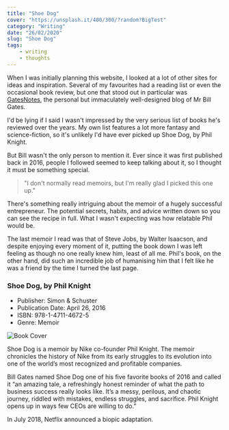 ```yaml
---
title: "Shoe Dog"
cover: "https://unsplash.it/400/300/?random?BigTest"
category: "Writing"
date: "26/02/2020"
slug: "Shoe Dog"
tags:
    - writing
    - thoughts
---
```


<!--- NOTE: I initially picked this because it was on literally everyone's list. Glad I did. --->

When I was initially planning this website, I looked at a lot of other sites for ideas and inspiration. Several of my favourites had a reading list or even the occasional book review, but one that stood out in particular was [GatesNotes](https://www.gatesnotes.com/), the personal but immaculately well-designed blog of Mr Bill Gates. 

I'd be lying if I said I wasn't impressed by the very serious list of books he's reviewed over the years. My own list features a lot more fantasy and science-fiction, so it's unlikely I'd have ever picked up Shoe Dog, by Phil Knight.

But Bill wasn't the only person to mention it. Ever since it was first published back in 2016, people I followed seemed to keep talking about it, so I thought it must be something special.

<blockquote>"I don't normally read memoirs, but I'm really glad I picked this one up."</blockquote>

There's something really intriguing about the memoir of a hugely successful entrepreneur. The potential secrets, habits, and advice written down so you can see the recipe in full. What I wasn't expecting was how relatable Phil would be. 

 The last memoir I read was that of Steve Jobs, by Walter Isaacson, and despite enjoying every moment of it, putting the book down I was left feeling as though no one really knew him, least of all me. Phil's book, on the other hand, did such an incredible job of humanising him that I felt like he was a friend by the time I turned the last page.

<div class="book-info">
    <div class="left">
        <h3>Shoe Dog, by Phil Knight</h3>
        <ul>
            <li>Publisher: Simon & Schuster</li>
            <li>Publication Date: April 26, 2016</li>
            <li>ISBN: 978-1-4711-4672-5</li>
            <li>Genre: Memoir</li>
        </ul>
    </div>
    <img class="cover" src="/Cover_Original_Shoe_Dog.jpg" alt="Book Cover" />
</div>

Shoe Dog is a memoir by Nike co-founder Phil Knight. The memoir chronicles the history of Nike from its early struggles to its evolution into one of the world’s most recognized and profitable companies.

Bill Gates named Shoe Dog one of his five favorite books of 2016 and called it “an amazing tale, a refreshingly honest reminder of what the path to business success really looks like. It’s a messy, perilous, and chaotic journey, riddled with mistakes, endless struggles, and sacrifice. Phil Knight opens up in ways few CEOs are willing to do.”

In July 2018, Netflix announced a biopic adaptation.